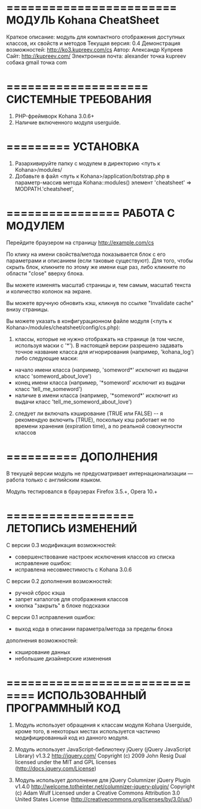 ========================
МОДУЛЬ Kohana CheatSheet 
========================
Краткое описание: модуль для компактного отображения доступных классов, их свойств и методов
Текущая версия: 0.4
Демонстрация возможностей: http://ko3.kupreev.com/cs
Автор: Александр Купреев
Сайт: http://kupreev.com/
Электронная почта: alexander точка kupreev собака gmail точка com

====================
СИСТЕМНЫЕ ТРЕБОВАНИЯ
====================
1. PHP-фреймворк Kohana 3.0.6+
2. Наличие включенного модуля userguide.

=========
УСТАНОВКА
=========

1. Разархивируйте папку с модулем в директорию <путь к Kohana>/modules/
2. Добавьте в файл <путь к Kohana>/application/botstrap.php в параметр-массив метода Kohana::modules() элемент 
	'cheatsheet' => MODPATH.'cheatsheet',

================
РАБОТА С МОДУЛЕМ
================

Перейдите браузером на страницу http://example.com/cs

По клику на имени свойства/метода показывается блок с его параметрами и описанием (если таковые существуют). Для того, чтобы скрыть блок, кликните по этому же имени еще раз, либо кликните по области "close" вверху блока.

Вы можете изменять масштаб страницы и, тем самым, масштаб текста и количество колонок на экране.

Вы можете вручную обновить кэш, кликнув по ссылке "Invalidate cache" внизу страницы.

Вы можете указать в конфигурационном файле модуля (<путь к Kohana>/modules/cheatsheet/config/cs.php):
1. классы, которые не нужно отображать на странице (в том числе, используя маски с '*'). В настоящей версии разрешено задавать точное название класса для игнорирования (например, 'kohana_log') либо следующие маски:
+ начало имени класса (например, 'someword\*' исключит из выдачи класс 'someword_about_love')
+ конец имени класса (например, '\*someword' исключит из выдачи класс 'tell_me_someword')
+ наличие в имени класса (например, '\*someword\*' исключит из выдачи класс 'tell_me_someword_about_love')
2. следует ли включать кэширование (TRUE или FALSE) -- я рекомендую включить (TRUE), поскольку кэш работает не по времени хранения (expiration time), а по реальной совокупности классов

==========
ДОПОЛНЕНИЯ
==========

В текущей версии модуль не предусматривает интернационализации — работа только с английским языком.

Модуль тестировался в браузерах Firefox 3.5.+, Opera 10.+

==================
ЛЕТОПИСЬ ИЗМЕНЕНИЙ
==================

С версии 0.3
модификация возможностей:
+ совершенствование настроек исключения классов из списка
исправление ошибок:
+ исправлена несовместимость с Kohana 3.0.6

С версии 0.2
дополнения возможностей:
+ ручной сброс кэша
+ запрет каталогов для отображения классов
+ кнопка "закрыть" в блоке подсказки

С версии 0.1
исправления ошибок:
+ выход кода в описании параметра/метода за пределы блока

дополнения возможностей:
- кэширование данных
- небольшие дизайнерские изменения


==============================
ИСПОЛЬЗОВАННЫЙ ПРОГРАММНЫЙ КОД
==============================

1. Модуль использует обращения к классам модуля Kohana Userguide, кроме того, в некоторых местах используется частично модифицированный код из данного модуля.

2. Модуль использует JavaScript-библиотеку jQuery (jQuery JavaScript Library) v1.3.2
	http://jquery.com/
	Copyright (c) 2009 John Resig
	Dual licensed under the MIT and GPL licenses (http://docs.jquery.com/License)
	
3. Модуль использует дополнение для jQuery Columnizer jQuery Plugin v1.4.0
	http://welcome.totheinter.net/columnizer-jquery-plugin/
	Copyright (c) Adam Wulf
	Licensed under a Creative Commons Attribution 3.0 United States License (http://creativecommons.org/licenses/by/3.0/us/)
